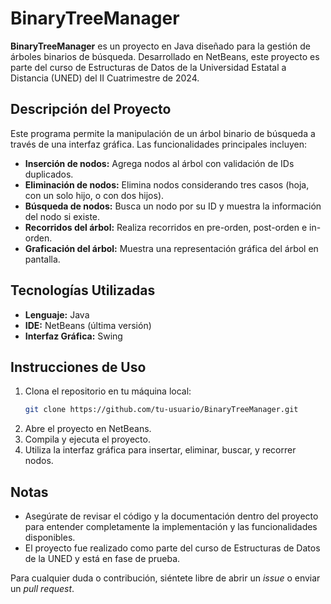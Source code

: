 # BinaryTreeManager
**BinaryTreeManager** es un proyecto en Java diseñado para la gestión de árboles binarios de búsqueda. Desarrollado en NetBeans, este proyecto es parte del curso de Estructuras de Datos de la Universidad Estatal a Distancia (UNED) del II Cuatrimestre de 2024.

## Descripción del Proyecto

Este programa permite la manipulación de un árbol binario de búsqueda a través de una interfaz gráfica. Las funcionalidades principales incluyen:

- **Inserción de nodos:** Agrega nodos al árbol con validación de IDs duplicados.
- **Eliminación de nodos:** Elimina nodos considerando tres casos (hoja, con un solo hijo, o con dos hijos).
- **Búsqueda de nodos:** Busca un nodo por su ID y muestra la información del nodo si existe.
- **Recorridos del árbol:** Realiza recorridos en pre-orden, post-orden e in-orden.
- **Graficación del árbol:** Muestra una representación gráfica del árbol en pantalla.

## Tecnologías Utilizadas

- **Lenguaje:** Java
- **IDE:** NetBeans (última versión)
- **Interfaz Gráfica:** Swing

## Instrucciones de Uso

1. Clona el repositorio en tu máquina local:
    ```bash
    git clone https://github.com/tu-usuario/BinaryTreeManager.git
    ```
2. Abre el proyecto en NetBeans.
3. Compila y ejecuta el proyecto.
4. Utiliza la interfaz gráfica para insertar, eliminar, buscar, y recorrer nodos. 

## Notas

- Asegúrate de revisar el código y la documentación dentro del proyecto para entender completamente la implementación y las funcionalidades disponibles.
- El proyecto fue realizado como parte del curso de Estructuras de Datos de la UNED y está en fase de prueba. 

Para cualquier duda o contribución, siéntete libre de abrir un *issue* o enviar un *pull request*.
